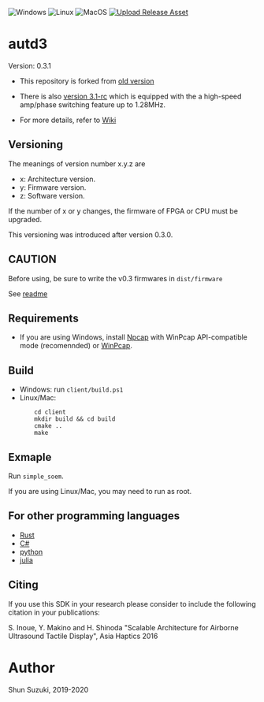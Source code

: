![Windows](https://github.com/shinolab/autd3-library-software/workflows/Windows/badge.svg?branch=dev)
![Linux](https://github.com/shinolab/autd3-library-software/workflows/Linux/badge.svg?branch=dev)
![MacOS](https://github.com/shinolab/autd3-library-software/workflows/MacOS/badge.svg?branch=dev)
[![Upload Release Asset](https://github.com/shinolab/autd3-library-software/workflows/Upload%20Release%20Asset/badge.svg?branch=dev)](https://github.com/shinolab/autd3-library-software/releases)

# autd3 #

Version: 0.3.1

* This repository is forked from [old version](https://github.com/shinolab/autd)

* There is also [version 3.1-rc](https://github.com/shinolab/autd3.1) which is equipped with the a high-speed amp/phase switching feature up to 1.28MHz.

* For more details, refer to [Wiki](https://github.com/shinolab/autd3-library-software/wiki)

## Versioning ##

The meanings of version number x.y.z are
* x: Architecture version.
* y: Firmware version.
* z: Software version.

If the number of x or y changes, the firmware of FPGA or CPU must be upgraded.

This versioning was introduced after version 0.3.0.

## CAUTION ##

Before using, be sure to write the v0.3 firmwares in `dist/firmware`

See [readme](/dist/firmware/Readme.md)

## Requirements

* If you are using Windows, install [Npcap](https://nmap.org/npcap/) with WinPcap API-compatible mode (recomennded) or [WinPcap](https://www.winpcap.org/).

## Build ##

* Windows: run `client/build.ps1`
* Linux/Mac: 
    ```
        cd client
        mkdir build && cd build
        cmake ..
        make
    ```

## Exmaple

Run `simple_soem`.

If you are using Linux/Mac, you may need to run as root.

## For other programming languages ##

* [Rust](https://github.com/shinolab/ruautd)
* [C#](https://github.com/shinolab/autd3sharp)
* [python](https://github.com/shinolab/pyautd)
* [julia](https://github.com/shinolab/AUTD3.jl)

## Citing

If you use this SDK in your research please consider to include the following citation in your publications:

S. Inoue, Y. Makino and H. Shinoda "Scalable Architecture for Airborne Ultrasound Tactile Display", Asia Haptics 2016


# Author #

Shun Suzuki, 2019-2020
